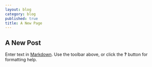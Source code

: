 ```yaml
---
layout: blog
category: blog
published: true
title: A New Page
---
```


## A New Post

Enter text in [Markdown](http://daringfireball.net/projects/markdown/). Use the toolbar above, or click the **?** button for formatting help.
